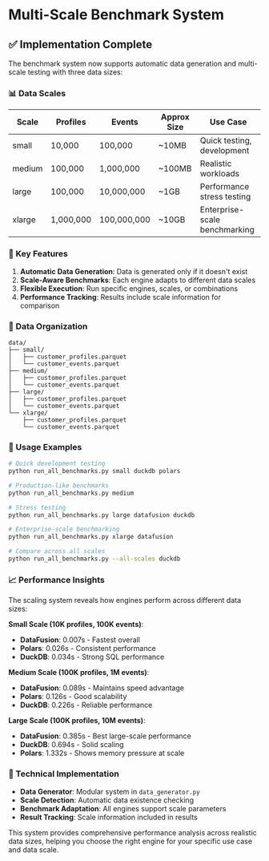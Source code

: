 # Multi-Scale Benchmark System

## ✅ Implementation Complete

The benchmark system now supports automatic data generation and multi-scale testing with three data sizes:

### 📊 Data Scales

| Scale  | Profiles | Events      | Approx Size | Use Case |
|--------|----------|-------------|-------------|----------|
| small  | 10,000   | 100,000     | ~10MB       | Quick testing, development |
| medium | 100,000  | 1,000,000   | ~100MB      | Realistic workloads |
| large  | 100,000  | 10,000,000  | ~1GB        | Performance stress testing |
| xlarge | 1,000,000| 100,000,000 | ~10GB       | Enterprise-scale benchmarking |

### 🚀 Key Features

1. **Automatic Data Generation**: Data is generated only if it doesn't exist
2. **Scale-Aware Benchmarks**: Each engine adapts to different data scales
3. **Flexible Execution**: Run specific engines, scales, or combinations
4. **Performance Tracking**: Results include scale information for comparison

### 📁 Data Organization

```
data/
├── small/
│   ├── customer_profiles.parquet
│   └── customer_events.parquet
├── medium/
│   ├── customer_profiles.parquet
│   └── customer_events.parquet
├── large/
│   ├── customer_profiles.parquet
│   └── customer_events.parquet
└── xlarge/
    ├── customer_profiles.parquet
    └── customer_events.parquet
```

### 🎯 Usage Examples

```bash
# Quick development testing
python run_all_benchmarks.py small duckdb polars

# Production-like benchmarks
python run_all_benchmarks.py medium

# Stress testing
python run_all_benchmarks.py large datafusion duckdb

# Enterprise-scale benchmarking
python run_all_benchmarks.py xlarge datafusion

# Compare across all scales
python run_all_benchmarks.py --all-scales duckdb
```

### 📈 Performance Insights

The scaling system reveals how engines perform across different data sizes:

**Small Scale (10K profiles, 100K events)**:
- **DataFusion**: 0.007s - Fastest overall
- **Polars**: 0.026s - Consistent performance
- **DuckDB**: 0.034s - Strong SQL performance

**Medium Scale (100K profiles, 1M events)**:
- **DataFusion**: 0.089s - Maintains speed advantage
- **Polars**: 0.126s - Good scalability
- **DuckDB**: 0.226s - Reliable performance

**Large Scale (100K profiles, 10M events)**:
- **DataFusion**: 0.385s - Best large-scale performance
- **DuckDB**: 0.694s - Solid scaling
- **Polars**: 1.332s - Shows memory pressure at scale

### 🔧 Technical Implementation

- **Data Generator**: Modular system in `data_generator.py`
- **Scale Detection**: Automatic data existence checking
- **Benchmark Adaptation**: All engines support scale parameters
- **Result Tracking**: Scale information included in results

This system provides comprehensive performance analysis across realistic data sizes, helping you choose the right engine for your specific use case and data scale.